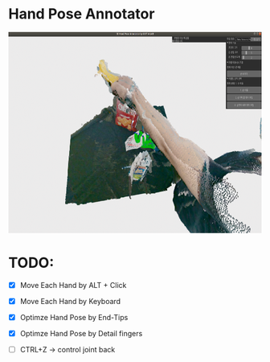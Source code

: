 # Hand Pose Annotator

<img src="./lib/hand_pose_annotator.png" height="400">


# TODO:
- [X] Move Each Hand by ALT + Click
- [X] Move Each Hand by Keyboard
- [X] Optimze Hand Pose by End-Tips
- [X] Optimze Hand Pose by Detail fingers

- [ ] CTRL+Z -> control joint back



